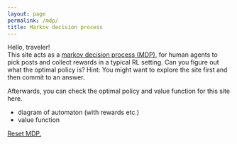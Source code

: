 ```yaml
---
layout: page
permalink: /mdp/
title: Markov decision process
---
```


Hello, traveler! <br>
This site acts as a <a href="https://en.wikipedia.org/wiki/Markov_decision_process" target="_blank">markov decision process (MDP),</a> for human agents to pick posts and collect rewards in a typical RL setting. Can you figure out what the optimal policy is?
Hint: You might want to explore the site first and then commit to an answer.

Afterwards, you can check the optimal policy and value function for this site here. <!-- maybe add links for "here" -->

- diagram of automaton (with rewards etc.)
- value function


<!-- REWARD HANDLING -->
<!-- <button onclick="updateAccReward(Math.floor(Math.random() * 10)-4)">Add random reward</button>-->
 <!-- [-4, ... , 5]-->


<!-- Back to main button-->
<p class="vspace"></p>
<a class="reset_mpd_button" role="button" onclick="resetMDP()" href="/">Reset MDP.</a>
